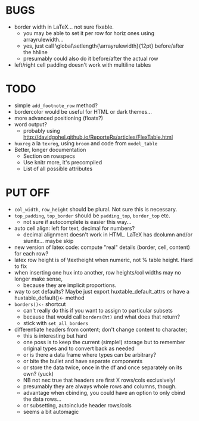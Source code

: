 

BUGS
====

* border width in LaTeX... not sure fixable.
  - you may be able to set it per row for horiz ones using arrayrulewidth...
  - yes, just call \global\setlength{\arrayrulewidth}{12pt} before/after the hhline
  - presumably could also do it before/after the actual row
* left/right cell padding doesn't work with multiline tables

TODO
====

* simple `add_footnote_row` method?
* bordercolor would be useful for HTML or dark themes...
* more advanced positioning (floats?)
* word output?
  - probably using http://davidgohel.github.io/ReporteRs/articles/FlexTable.html
* `huxreg` a la `texreg`, using `broom` and code from `model_table`
* Better, longer documentation
  - Section on rowspecs
  - Use knitr more, it's precompiled
  - List of all possible attributes
  
PUT OFF
=======
* `col_width`, `row_height` should be plural. Not sure this is necessary.
* `top_padding`, `top_border` should be `padding_top`, `border_top` etc.
  - not sure if autocomplete is easier this way...
* auto cell align: left for text, decimal for numbers?
  - decimal alignment doesn't work in HTML. LaTeX has dcolumn and/or siunitx... maybe skip
* new version of latex code: compute "real" details (border, cell, content) for each row?
* latex row height is of \\textheight when numeric, not % table height. Hard to fix
* when inserting one hux into another, row heights/col widths may no longer make sense,
  - because they are implicit proportions.
* way to set defaults? Maybe just export huxtable_default_attrs or have a huxtable_default()<- method
* `borders()<-` shortcut
  - can't really do this if you want to assign to particular subsets
  - because that would call `borders(ht)` and what does that return?
  - stick with `set_all_borders`
* differentiate headers from content; don't change content to character;
  - this is interesting but hard
  - one poss is to keep the current (simple!) storage but to remember original types and to convert
    back as needed
  - or is there a data frame where types can be arbitrary?
  - or bite the bullet and have separate components
  - or store the data twice, once in the df and once separately on its own? (yuck)
  - NB not nec true that headers are first X rows/cols exclusively!
  - presumably they are always whole rows and columns, though.
  - advantage when cbinding, you could have an option to only cbind the data rows...
  - or subsetting, autoinclude header rows/cols
  - seems a bit automagic 



